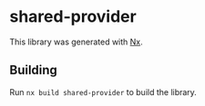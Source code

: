 # shared-provider

This library was generated with [Nx](https://nx.dev).

## Building

Run `nx build shared-provider` to build the library.
